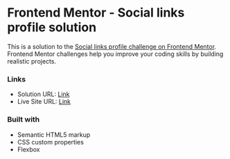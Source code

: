 # Frontend Mentor - Social links profile solution

This is a solution to the [Social links profile challenge on Frontend Mentor](https://www.frontendmentor.io/challenges/social-links-profile-UG32l9m6dQ). Frontend Mentor challenges help you improve your coding skills by building realistic projects. 

### Links

- Solution URL: [Link](https://gupemo.github.io/Social-links-profile/)
- Live Site URL: [Link](https://gupemo.github.io/Social-links-profile/)


### Built with

- Semantic HTML5 markup
- CSS custom properties
- Flexbox
